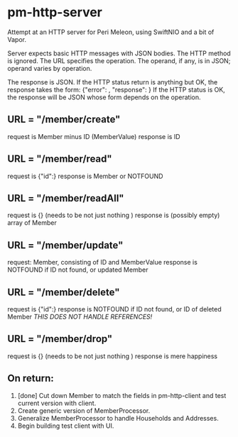 # pm-http-server

Attempt at an HTTP server for Peri Meleon, using SwiftNIO and a bit of Vapor.

Server expects basic HTTP messages with JSON bodies.
The HTTP method is ignored.
The URL specifies the operation.
The operand, if any, is in JSON; operand varies by operation.

The response is JSON. If the HTTP status return is anything but OK, the response takes the form:
{"error": <string from bowels of the applicatiopn>, "response": <string that might tell you something>  }
If the HTTP status is OK, the response will be JSON whose form depends on the operation.

## URL = "/member/create"
request is Member minus ID (MemberValue)
response is ID

## URL = "/member/read"
request is {"id":<id of Member to read>}
response is Member or  NOTFOUND

## URL = "/member/readAll"
request is {} (needs to be not just nothing )
response is (possibly empty) array of Member

## URL = "/member/update"
request: Member, consisting of ID and MemberValue
response is NOTFOUND if ID not found, or updated Member

## URL = "/member/delete"
request is  {"id":<id of Member to delete>}
response is NOTFOUND if ID not found, or ID of deleted Member
_THIS DOES NOT HANDLE REFERENCES!_

## URL = "/member/drop"
request is  {} (needs to be not just nothing )
response is mere happiness

## On return:
1. [done] Cut down Member to match the fields in pm-http-client and test current version with client.
2. Create generic version of MemberProcessor.
3. Generalize MemberProcessor to handle Households and Addresses.
4. Begin building test client with UI.
